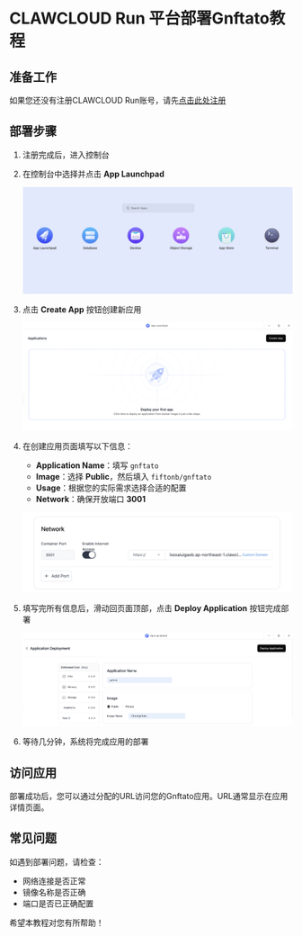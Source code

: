 
# CLAWCLOUD Run 平台部署Gnftato教程

## 准备工作


如果您还没有注册CLAWCLOUD Run账号，请先[点击此处注册](https://console.run.claw.cloud/signin?link=9IOYACCW0AQ4)

## 部署步骤

1. 注册完成后，进入控制台
   
2. 在控制台中选择并点击 **App Launchpad**
   
   ![App Launchpad入口](deployimg/001.png)

3. 点击 **Create App** 按钮创建新应用
   
   ![创建应用界面](deployimg/002.png)

4. 在创建应用页面填写以下信息：
   - **Application Name**：填写 `gnftato`
   - **Image**：选择 **Public**，然后填入 `fiftonb/gnftato`
   - **Usage**：根据您的实际需求选择合适的配置
   - **Network**：确保开放端口 **3001**
   
   ![网络配置](deployimg/004.png)

5. 填写完所有信息后，滑动回页面顶部，点击 **Deploy Application** 按钮完成部署
   
   ![部署应用](deployimg/005.png)

6. 等待几分钟，系统将完成应用的部署

## 访问应用

部署成功后，您可以通过分配的URL访问您的Gnftato应用。URL通常显示在应用详情页面。

## 常见问题

如遇到部署问题，请检查：
- 网络连接是否正常
- 镜像名称是否正确
- 端口是否已正确配置

希望本教程对您有所帮助！
